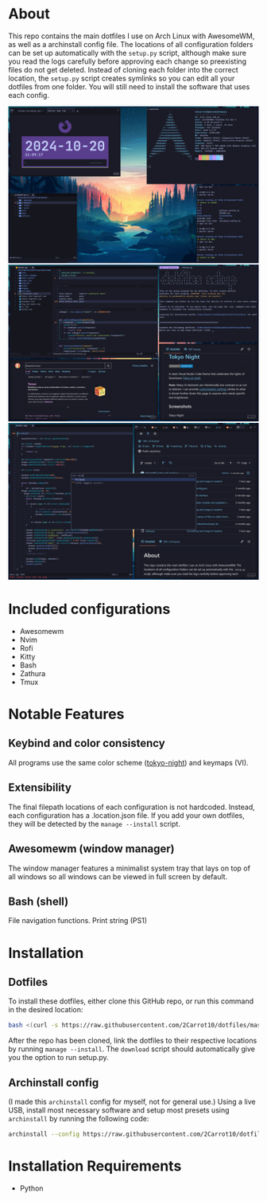 # About
This repo contains the main dotfiles I use on Arch Linux with AwesomeWM, as
well as a archinstall config file. The locations of all configuration folders
can be set up automatically with the `setup.py` script, although make sure you
read the logs carefully before approving each change so preexisting files do
not get deleted. Instead of cloning each folder into the correct location, the
`setup.py` script creates symlinks so you can edit all your dotfiles from one
folder. You will still need to install the software that uses each config. 

![Example Screenshot](READMEAssets/example1.png?raw=true)
![Example Screenshot](READMEAssets/example2.png?raw=true)
![Example Screenshot](READMEAssets/example3.png?raw=true)

# Included configurations
* Awesomewm
* Nvim
* Rofi
* Kitty
* Bash
* Zathura
* Tmux

# Notable Features
## Keybind and color consistency
All programs use the same color scheme 
([tokyo-night](https://github.com/tokyo-night/tokyo-night-vscode-theme)) and keymaps (VI).

## Extensibility
The final filepath locations of each configuration is not hardcoded. Instead,
each configuration has a .location.json file. If you add your own dotfiles,
they will be detected by the `manage --install` script.

## Awesomewm (window manager)
The window manager features a minimalist system tray that lays on top of all
windows so all windows can be viewed in full screen by default.

## Bash (shell) 
File navigation functions.
Print string (PS1)

# Installation
## Dotfiles
To install these dotfiles, either clone this GitHub repo, or run this command in the desired location:
```sh
bash <(curl -s https://raw.githubusercontent.com/2Carrot10/dotfiles/master/setup/download)
```
After the repo has been cloned, link the dotfiles to their respective locations by running `manage --install`.
The `download` script should automatically give you the option to run setup.py.

## Archinstall config 
(I made this `archinstall` config for myself, not for general use.)
Using a live USB, install most necessary software and setup most presets using
`archinstall` by running the following code:
```sh
archinstall --config https://raw.githubusercontent.com/2Carrot10/dotfiles/master/setup/archinstallConfig.json
```
# Installation Requirements
- Python
